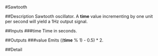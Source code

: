 #Sawtooth

##Description
Sawtooth oscillator. A **time** value incrementing by one unit per second will yield a 1Hz output signal.

##Inputs
###time
Time in seconds.

##Outputs
###value
Emits ((**time** % 1) - 0.5) * 2.

##Detail

